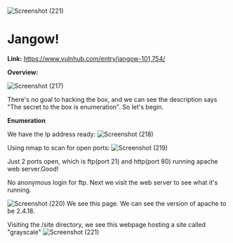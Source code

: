 ![Screenshot (221)](https://github.com/user-attachments/assets/b9061f49-9ebb-42c3-a7b1-6d830e6ef17e)<h1>Jangow!</h1>

<b>Link:</b> https://www.vulnhub.com/entry/jangow-101,754/

<b>Overview:</b>

![Screenshot (217)](https://github.com/user-attachments/assets/545a933c-55ff-4627-9a5d-c1bffdef8338)

There's no goal to hacking the box, and we can see the description says "The secret to the box is enumeration". So let's begin.

<b>Enumeration</b>

We have the Ip address ready:
![Screenshot (218)](https://github.com/user-attachments/assets/dac57ffa-fb5b-489c-bb12-fa2ccb93f14c)

Using nmap to scan for open ports:
![Screenshot (219)](https://github.com/user-attachments/assets/db6dca07-7ad9-4a5c-a61c-5df8a364e912)

Just 2 ports open, which is ftp(port 21) and http(port 80) running apache web server.Good!

No anonymous login for ftp. Next we visit the web server to see what it's running.

![Screenshot (220)](https://github.com/user-attachments/assets/6de217ae-a1b4-42fd-87d4-d49462e4e0b8)
We see this page. We can see the version of apache to be 2.4.18. 

Visiting the /site directory, we see this webpage hosting a site called "grayscale"
![Screenshot (221)](https://github.com/user-attachments/assets/715c2ccc-3947-4047-862f-71ca5d2d054f)





